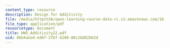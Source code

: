 ```yaml
---
content_type: resource
description: Design for Additivity
file: /media/https%3A/open-learning-course-data-rc.s3.amazonaws.com/16-881-robust-system-design-summer-1998/06b4aeaded6f2fbf420080c2b882b62d_HW5_Additivity22.pdf
file_type: application/pdf
resourcetype: Document
title: HW5_Additivity22.pdf
uid: 06b4aead-ed6f-2fbf-4200-80c2b882b62d
---
```

